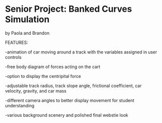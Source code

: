 # Senior Project: Banked Curves Simulation

by Paola and Brandon



FEATURES:

-animation of car moving around a track with the variables assigned in user controls

-free body diagram of forces acting on the cart

-option to display the centripital force

-adjustable track radius, track slope angle, frictional coefficient, car velocity, gravity, and car mass

-different camera angles to better display movement for student understanding

-various background scenery and polished final webstie look
